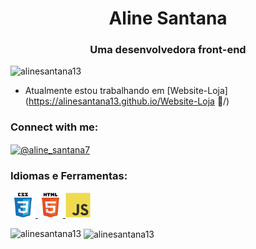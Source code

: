 <h1 align="center">Aline Santana</h1><h3 align="center">Uma desenvolvedora front-end</h3><p align="left"> <img src="https://komarev.com/ghpvc/?username=alinesantana13&label=Profile%20views&color=0e75b6&style=flat" alt="alinesantana13" /> </p>






- Atualmente estou trabalhando em [Website-Loja](https://alinesantana13.github.io/Website-Loja 🔭/)

<h3 align="left">Connect with me:</h3><p align="left">

<a href="https://instagram.com/@aline_santana7" target="blank"><img align="center" src="https://raw.githubusercontent.com/rahuldkjain/github-profile-readme-generator/master/src/images/icons/Social/instagram.svg" alt="@aline_santana7" height=" 30" width="40" /></a></p><h3 align="left">Idiomas e Ferramentas:</h3><p align="left">



<a href="https://www.w3schools.com/css/" target="_blank" rel="noreferrer"> <img src="https://raw.githubusercontent.com/devicons/devicon/master/icons/css3/css3-original-wordmark.svg" alt="css3" width="40" height="40"/> </a> <a href="https://www.w3.org/html/" target="_blank" rel="noreferrer"> <img src="https://raw.githubusercontent.com/devicons/devicon/master/icons/html5/html5-original-wordmark.svg" alt="html5" width="40" height="40"/> </a> <a href="https://developer.mozilla.org/en-US/docs/Web/JavaScript" target="_blank" rel="noreferrer"> <img src="https://raw.githubusercontent.com/devicons/devicon/master/icons/javascript/javascript-original.svg" alt="javascript" width="40" height="40"/> </a> </p>

<p><img align="left" src="https://github-readme-stats.vercel.app/api/top-langs?username=alinesantana13&show_icons=true&locale=en&layout=compact" alt="alinesantana13" /></p><p>&nbsp;<img align="center" src="https://github-readme-stats.vercel.app/api?username=alinesantana13&show_icons=true&locale=en" alt="alinesantana13" /></p>
